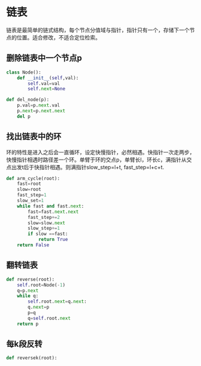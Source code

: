 # 链表

链表是最简单的链式结构，每个节点分值域与指针，指针只有一个，存储下一个节点的位置。适合修改，不适合定位检索。

## 删除链表中一个节点p
```python
class Node():
    def __init__(self,val):
        self.val=val
        self.next=None

def del_node(p):
    p.val=p.next.val
    p.next=p.next.next
    del p
```

## 找出链表中的环
环的特性是进入之后会一直循环，设定快慢指针，必然相遇。快指针一次走两步，快慢指针相遇时路径差一个环。单臂于环的交点p，单臂长l，环长c，满指针从交点出发t后于快指针相遇。则满指针slow_step=l+t,  fast_step=l+c+t.
```python
def arm_cycle(root):
    fast=root
    slow=root
    fast_step=1
    slow_set=1
    while fast and fast.next:
        fast=fast.next.next
        fast_step+=2
        slow=slow.next
        slow_step+=1
        if slow ==fast:
            return True
    return False

```

## 翻转链表
```python
def reverse(root):
    self.root=Node(-1)
    q=p.next
    while q:
        self.root.next=q.next:
        q.next=p
        p=q
        q=self.root.next
    return p
```
## 每k段反转
```python
def reversek(root):

```


